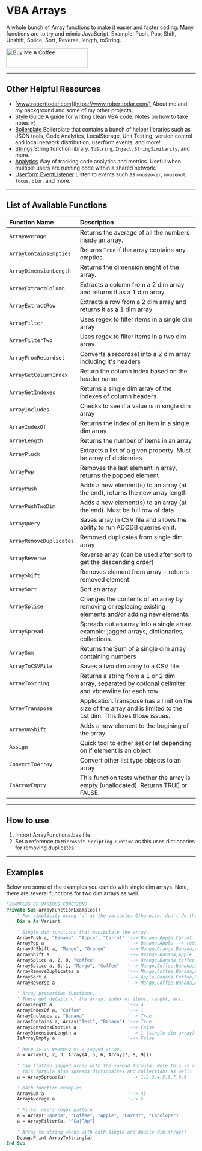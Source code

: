 # VBA Arrays

A whole bunch of Array functions to make it easier and faster coding. Many functions are to try and mimic JavaScript. Example: Push, Pop, Shift, Unshift, Splice, Sort, Reverse, length, toString.

<a href="https://www.buymeacoffee.com/todar" target="_blank"><img src="https://cdn.buymeacoffee.com/buttons/default-orange.png" alt="Buy Me A Coffee" style="height: 51px !important;width: 217px !important;" ></a>

---

## Other Helpful Resources

- [www.roberttodar.com](https://www.roberttodar.com/) About me and my background and some of my other projects.
- [Style Guide](https://github.com/todar/VBA-Style-Guide) A guide for writing clean VBA code. Notes on how to take notes =)
- [Boilerplate](https://github.com/todar/VBA-Boilerplate) Boilerplate that contains a bunch of helper libraries such as JSON tools, Code Analytics, LocalStorage, Unit Testing, version control and local network distribution, userform events, and more!
- [Strings](https://github.com/todar/VBA-Strings) String function library. `ToString`, `Inject`, `StringSimilarity`, and more.
- [Analytics](https://github.com/todar/VBA-Analytics) Way of tracking code analytics and metrics. Useful when multiple users are running code within a shared network.
- [Userform EventListener](https://github.com/todar/VBA-Userform-EventListener) Listen to events such as `mouseover`, `mouseout`, `focus`, `blur`, and more.

---

## List of Available Functions

| Function Name           | Description                                                                                                        |
| :----------------------- | :------------------------------------------------------------------------------------------------------------------ |
| `ArrayAverage`          | Returns the average of all the numbers inside an array.                                                            |
| `ArrayContainsEmpties`  | Returns `True` if the array contains any empties.                                                                  |
| `ArrayDimensionLength`  | Returns the dimensionlenght of the array.                                                                          |
| `ArrayExtractColumn`    | Extracts a column from a 2 dim array and returns it as a 1 dim array                                               |
| `ArrayExtractRow`       | Extracts a row from a 2 dim array and returns it as a 1 dim array                                                  |
| `ArrayFilter`           | Uses regex to filter items in a single dim array                                                                   |
| `ArrayFilterTwo`        | Uses regex to filter items in a two dim array.                                                                     |
| `ArrayFromRecordset`    | Converts a recordset into a 2 dim array including it's headers                                                     |
| `ArrayGetColumnIndex`   | Return the column index based on the header name                                                                   |
| `ArrayGetIndexes`       | Returns a single dim array of the indexes of column headers                                                        |
| `ArrayIncludes`         | Checks to see if a value is in single dim array                                                                    |
| `ArrayIndexOf`          | Returns the index of an item in a single dim array                                                                 |
| `ArrayLength`           | Returns the number of items in an array                                                                            |
| `ArrayPluck`            | Extracts a list of a given property. Must be array of dictionries                                                  |
| `ArrayPop`              | Removes the last element in array, returns the popped element                                                      |
| `ArrayPush`             | Adds a new element(s) to an array (at the end), returns the new array length                                       |
| `ArrayPushTwoDim`       | Adds a new element(s) to an array (at the end). Must be full row of data                                           |
| `ArrayQuery`            | Saves array in CSV file and allows the ability to run ADODB queries on it.                                         |
| `ArrayRemoveDuplicates` | Removed duplicates from single dim array                                                                           |
| `ArrayReverse`          | Reverse array (can be used after sort to get the descending order)                                                 |
| `ArrayShift`            | Removes element from array - returns removed element                                                               |
| `ArraySort`             | Sort an array                                                                                                      |
| `ArraySplice`           | Changes the contents of an array by removing or replacing existing elements and/or adding new elements.            |
| `ArraySpread`           | Spreads out an array into a single array. example: jagged arrays, dictionaries, collections.                       |
| `ArraySum`              | Returns the Sum of a single dim array containing numbers                                                           |
| `ArrayToCSVFile`        | Saves a two dim array to a CSV file                                                                                |
| `ArrayToString`         | Returns a string from a 1 or 2 dim array, separated by optional delimiter and vbnewline for each row               |
| `ArrayTranspose`        | Application.Transpose has a limit on the size of the array and is limited to the 1st dim. This fixes those issues. |
| `ArrayUnShift`          | Adds a new element to the begining of the array                                                                    |
| `Assign`                | Quick tool to either set or let depending on if element is an object                                               |
| `ConvertToArray`        | Convert other list type objects to an array                                                                        |
| `IsArrayEmpty`          | This function tests whether the array is empty (unallocated). Returns TRUE or FALSE.                               |

---

## How to use

1.  Import ArrayFunctions.bas file.
2.  Set a reference to `Microsoft Scripting Runtime` as this uses dictionaries for removing duplicates.

---

## Examples

Below are some of the examples you can do with single dim arrays. Note, there are several functions for two dim arrays as well.

```vb
'EXAMPLES OF VARIOUS FUNCTIONS
Private Sub arrayFunctionExamples()
    ' For simplicity using `a` as the variable. Otherwise, don't do that in your real code! =)
    Dim a As Variant

    ' Single dim functions that manipulate the array.
    ArrayPush a, "Banana", "Apple", "Carrot" '--> Banana,Apple,Carrot
    ArrayPop a                               '--> Banana,Apple --> returns Carrot
    ArrayUnShift a, "Mango", "Orange"        '--> Mango,Orange,Banana,Apple
    ArrayShift a                             '--> Orange,Banana,Apple
    ArraySplice a, 2, 0, "Coffee"            '--> Orange,Banana,Coffee,Apple
    ArraySplice a, 0, 1, "Mango", "Coffee"   '--> Mango,Coffee,Banana,Coffee,Apple
    ArrayRemoveDuplicates a                  '--> Mango,Coffee,Banana,Apple
    ArraySort a                              '--> Apple,Banana,Coffee,Mango
    ArrayReverse a                           '--> Mango,Coffee,Banana,Apple

    ' Array properties functions.
    ' These get details of the array: index of items, lenght, ect.
    ArrayLength a                            '--> 4
    ArrayIndexOf a, "Coffee"                 '--> 1
    ArrayIncludes a, "Banana"                '--> True
    arrayContains a, Array("Test", "Banana") '--> True
    ArrayContainsEmpties a                   '--> False
    ArrayDimensionLength a                   '--> 1 (single dim array)
    IsArrayEmpty a                           '--> False

    ' Here is an example of a jagged array.
    a = Array(1, 2, 3, Array(4, 5, 6, Array(7, 8, 9)))

    ' Can flatten jagged array with the spread formula. Note this is a deep spread.
    ' This formula also spreads dictionaires and collections as well!
    a = ArraySpread(a)                       '--> 1,2,3,4,5,6,7,8,9

    ' Math function examples
    ArraySum a                               '--> 45
    ArrayAverage a                           '--> 5

    ' Filter use's regex pattern
    a = Array("Banana", "Coffee", "Apple", "Carrot", "Canolope")
    a = ArrayFilter(a, "^Ca|^Ap")

    ' Array to string works with both single and double dim arrays!
    Debug.Print ArrayToString(a)
End Sub
```
